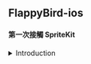 ## FlappyBird-ios
#### 第一次接觸 SpriteKit

<details>
  <summary> Introduction </summary>
  
   - #### FlappyBird Game 
   
   - Language
      - Swift
     
   - Reference
      - YOUTUBE
      - https://www.youtube.com/watch?v=Sjh-IV5IamY
</details>
